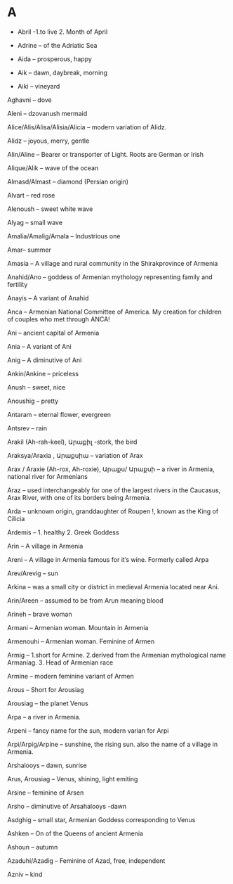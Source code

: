 # A
- Abril -1.to live 2. Month of April

- Adrine – of the Adriatic Sea 

- Aida – prosperous, happy  

- Aik – dawn, daybreak, morning 

- Aiki – vineyard  

Aghavni – dove 

Aleni – dzovanush mermaid

Alice/Alis/Alisa/Alisia/Alicia – modern variation of Alidz.   

Alidz – joyous, merry, gentle  

Alin/Aline – Bearer or transporter of Light. Roots are German or Irish  

Alique/Alik – wave of the ocean  

Almasd/Almast – diamond (Persian origin) 

Alvart – red rose  

Alenoush – sweet white wave  

Alyag – small wave  

Amalia/Amalig/Amala – Industrious one 

Amar– summer 

Amasia – A village and rural community in the Shirakprovince of Armenia

Anahid/Ano – goddess of Armenian mythology representing family and fertility 

Anayis – A variant of Anahid 

Anca – Armenian National Committee of America. My creation for children of couples who met through ANCA!   

Ani – ancient capital of Armenia  

Ania – A variant of Ani  

Anig – A diminutive of Ani  

Ankin/Ankine – priceless  

Anush – sweet, nice 

Anoushig – pretty 

Antaram – eternal flower, evergreen 

Antsrev – rain 

Arakil (Ah-rah-keel), Արաքիլ -stork, the bird

Araksya/Araxia , Արաքսիա – variation of Arax  

Arax / Araxie (Ah-rox, Ah-roxie), Արաքս/ Արաքսի – a river in Armenia, national river for Armenians 

Araz – used interchangeably for one of the largest rivers in the Caucasus, Arax River, with one of its borders being Armenia.  

Arda – unknown origin, granddaughter of Roupen !, known as the King of Cilicia 

Ardemis – 1. healthy  2. Greek Goddess 

Arin – A village in Armenia 

Areni – A village in Armenia famous for it’s wine. Formerly called Arpa  

Arev/Arevig – sun 

Arkina – was a small city or district in medieval Armenia located near Ani. 

Arin/Areen – assumed to be  from Arun meaning blood  

Arineh – brave woman 

Armani – Armenian woman. Mountain in Armenia

Armenouhi – Armenian woman. Feminine of Armen 

Armig – 1.short for Armine. 2.derived from the Armenian mythological name Armaniag. 3. Head of  Armenian race

Armine – modern feminine variant of Armen 

Arous – Short for Arousiag 

Arousiag – the planet Venus  

Arpa – a river in Armenia.  

Arpeni – fancy name for the sun, modern varian for Arpi 

Arpi/Arpig/Arpine – sunshine, the rising sun. also the name of a village in Armenia. 

Arshalooys – dawn, sunrise  

Arus, Arousiag – Venus, shining, light emiting   

Arsine – feminine of Arsen 

Arsho – diminutive of Arsahalooys -dawn 

Asdghig – small star, Armenian Goddess corresponding to Venus  

Ashken – On of the Queens of ancient Armenia   

Ashoun – autumn 

Azaduhi/Azadig – Feminine of Azad, free, independent  

Azniv – kind
